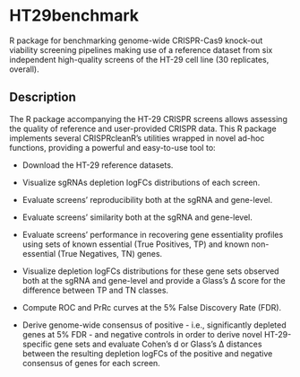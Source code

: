 # HT29benchmark
R package for benchmarking genome-wide CRISPR-Cas9 knock-out viability screening pipelines making use of a reference dataset from six independent high-quality screens of the HT-29 cell line (30 replicates, overall).

## Description
The R package accompanying the HT-29 CRISPR screens allows assessing the quality of reference and user-provided CRISPR data. This R package implements several CRISPRcleanR’s utilities wrapped in novel ad-hoc functions, providing a powerful and easy-to-use tool to:  

* Download the HT-29 reference datasets. 

* Visualize sgRNAs depletion logFCs distributions of each screen.  

* Evaluate screens’ reproducibility both at the sgRNA and gene-level. 

* Evaluate screens’ similarity both at the sgRNA and gene-level. 

* Evaluate screens’ performance in recovering gene essentiality profiles using sets of known essential (True Positives, TP) and known non-essential (True Negatives, TN) genes. 

* Visualize depletion logFCs distributions for these gene sets observed both at the sgRNA and gene-level and provide a Glass’s Δ score for the difference between TP and TN classes. 

* Compute ROC and PrRc curves at the 5% False Discovery Rate (FDR). 

* Derive genome-wide consensus of positive - i.e., significantly depleted genes at 5% FDR - and negative controls in order to derive novel HT-29-specific gene sets and evaluate Cohen’s d or Glass’s Δ distances between the resulting depletion logFCs of the positive and negative consensus of genes for each screen.  
